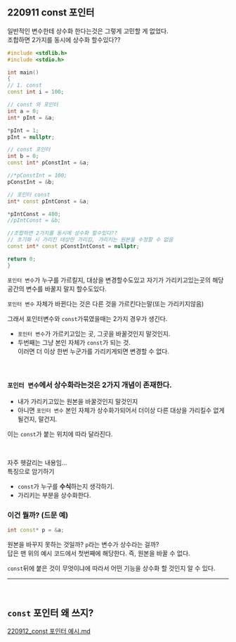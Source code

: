 ## 220911 const 포인터

일반적인 변수한테 상수화 한다는것은 그렇게 고민할 게 없었다.   
조합하면 2가지를 동시에 상수화 할수있다??  

```cpp
#include <stdlib.h>
#include <stdio.h>

int main()
{
// 1. const
const int i = 100;

// const 와 포인터
int a = 0;
int* pInt = &a;

*pInt = 1;
pInt = nullptr;

// const 포인터
int b = 0;
const int* pConstInt = &a;

//*pConstInt = 100;
pConstInt = &b;

// 포인터 const
int* const pIntConst = &a;

*pIntConst = 400;
//pIntConst = &b;

//조합하면 2가지를 동시에 상수화 할수있다??
// 초기화 시 가리킨 대상만 가리킴, 가리키는 원본을 수정할 수 없음
const int* const pConstIntConst = nullptr;

return 0;
}
```

`포인터 변수`가 누구를 가르킬지, 대상을 변경할수도있고
자기가 가리키고있는곳의 해당 공간의 변수를 바꿀지 말지 할수도있다.

`포인터 변수` 자체가 바뀐다는 것은 다른 것을 가르킨다는말(또는 가리키지않음)

그래서 포인터변수와 `const`가묶였을때는 2가지 경우가 생긴다.  
* `포인터 변수`가 가르키고있는 곳, 그곳을 바꿀것인지 말것인지.  
* 두번째는 그냥 본인 자체가 `const`가 되는 것.  
이러면 더 이상 한번 누군가를 가리키게되면 변경할 수 없다.  

<br/>

### `포인터 변수`에서 상수화라는것은 2가지 개념이 존재한다.   
* 내가 가리키고있는 원본을 바꿀것인지 말것인지   
* 아니면 `포인터 변수` 본인 자체가 상수화가되어서 더이상 다른 대상을 가리킬수 없게될건지, 말건지.  

이는 `const`가 붙는 위치에 따라 달라진다.  

<br/>

자주 헷갈리는 내용임...    
특징으로 암기하기  
* `const`가 누구를 **수식**하는지 생각하기.    
* 가리키는 부분을 상수화한다.  


### 이건 뭘까? (드문 예) 
```cpp
int const* p = &a;
```
원본을 바꾸지 못하는 것일까? `p`라는 변수가 상수라는 걸까?  
답은 맨 위의 예시 코드에서 첫번째에 해당한다.
즉, 원본을 바꿀 수 없다.  

`const`뒤에 붙은 것이 무엇이냐에 따라서 어떤 기능을 상수화 할 것인지 알 수 있다.


---
<br/>

## `const` 포인터 왜 쓰지?  
[220912_const 포인터 예시.md](https://github.com/Yoo-Jeong/TIL/blob/master/C%2B%2B/220912_const%20%ED%8F%AC%EC%9D%B8%ED%84%B0%20%EC%98%88%EC%8B%9C.md)

<br/>
